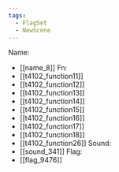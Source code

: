 ```yaml
---
tags:
  - FlagSet
  - NewScene
---
```

Name:
- [[name_8]]
Fn:
- [[t4102_function11]]
- [[t4102_function12]]
- [[t4102_function13]]
- [[t4102_function14]]
- [[t4102_function15]]
- [[t4102_function16]]
- [[t4102_function17]]
- [[t4102_function18]]
- [[t4102_function26]]
Sound:
- [[sound_341]]
Flag:
- [[flag_9476]]
